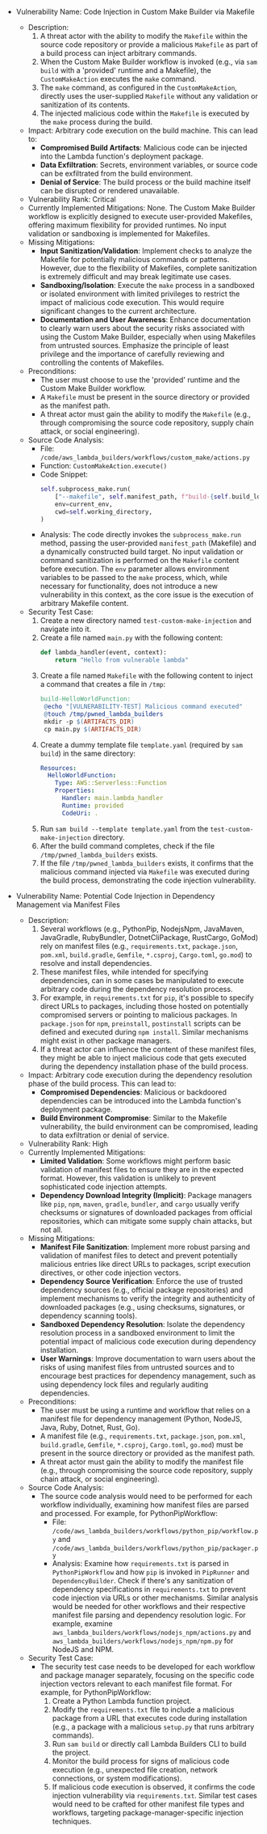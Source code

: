 - Vulnerability Name: Code Injection in Custom Make Builder via Makefile
  - Description:
    1. A threat actor with the ability to modify the `Makefile` within the source code repository or provide a malicious `Makefile` as part of a build process can inject arbitrary commands.
    2. When the Custom Make Builder workflow is invoked (e.g., via `sam build` with a 'provided' runtime and a Makefile), the `CustomMakeAction` executes the `make` command.
    3. The `make` command, as configured in the `CustomMakeAction`, directly uses the user-supplied `Makefile` without any validation or sanitization of its contents.
    4. The injected malicious code within the `Makefile` is executed by the `make` process during the build.
  - Impact: Arbitrary code execution on the build machine. This can lead to:
    - **Compromised Build Artifacts**: Malicious code can be injected into the Lambda function's deployment package.
    - **Data Exfiltration**: Secrets, environment variables, or source code can be exfiltrated from the build environment.
    - **Denial of Service**: The build process or the build machine itself can be disrupted or rendered unavailable.
  - Vulnerability Rank: Critical
  - Currently Implemented Mitigations: None. The Custom Make Builder workflow is explicitly designed to execute user-provided Makefiles, offering maximum flexibility for provided runtimes. No input validation or sandboxing is implemented for Makefiles.
  - Missing Mitigations:
    - **Input Sanitization/Validation**: Implement checks to analyze the Makefile for potentially malicious commands or patterns. However, due to the flexibility of Makefiles, complete sanitization is extremely difficult and may break legitimate use cases.
    - **Sandboxing/Isolation**: Execute the `make` process in a sandboxed or isolated environment with limited privileges to restrict the impact of malicious code execution. This would require significant changes to the current architecture.
    - **Documentation and User Awareness**: Enhance documentation to clearly warn users about the security risks associated with using the Custom Make Builder, especially when using Makefiles from untrusted sources. Emphasize the principle of least privilege and the importance of carefully reviewing and controlling the contents of Makefiles.
  - Preconditions:
    - The user must choose to use the 'provided' runtime and the Custom Make Builder workflow.
    - A `Makefile` must be present in the source directory or provided as the manifest path.
    - A threat actor must gain the ability to modify the `Makefile` (e.g., through compromising the source code repository, supply chain attack, or social engineering).
  - Source Code Analysis:
    - File: `/code/aws_lambda_builders/workflows/custom_make/actions.py`
    - Function: `CustomMakeAction.execute()`
    - Code Snippet:
      ```python
      self.subprocess_make.run(
          ["--makefile", self.manifest_path, f"build-{self.build_logical_id}"],
          env=current_env,
          cwd=self.working_directory,
      )
      ```
    - Analysis: The code directly invokes the `subprocess_make.run` method, passing the user-provided `manifest_path` (Makefile) and a dynamically constructed build target. No input validation or command sanitization is performed on the `Makefile` content before execution. The `env` parameter allows environment variables to be passed to the `make` process, which, while necessary for functionality, does not introduce a new vulnerability in this context, as the core issue is the execution of arbitrary Makefile content.
  - Security Test Case:
    1. Create a new directory named `test-custom-make-injection` and navigate into it.
    2. Create a file named `main.py` with the following content:
       ```python
       def lambda_handler(event, context):
           return "Hello from vulnerable lambda"
       ```
    3. Create a file named `Makefile` with the following content to inject a command that creates a file in `/tmp`:
       ```makefile
       build-HelloWorldFunction:
       	@echo "[VULNERABILITY-TEST] Malicious command executed"
       	@touch /tmp/pwned_lambda_builders
       	mkdir -p $(ARTIFACTS_DIR)
       	cp main.py $(ARTIFACTS_DIR)
       ```
    4. Create a dummy template file `template.yaml` (required by `sam build`) in the same directory:
       ```yaml
       Resources:
         HelloWorldFunction:
           Type: AWS::Serverless::Function
           Properties:
             Handler: main.lambda_handler
             Runtime: provided
             CodeUri: .
       ```
    5. Run `sam build --template template.yaml` from the `test-custom-make-injection` directory.
    6. After the build command completes, check if the file `/tmp/pwned_lambda_builders` exists.
    7. If the file `/tmp/pwned_lambda_builders` exists, it confirms that the malicious command injected via `Makefile` was executed during the build process, demonstrating the code injection vulnerability.

- Vulnerability Name: Potential Code Injection in Dependency Management via Manifest Files
  - Description:
    1. Several workflows (e.g., PythonPip, NodejsNpm, JavaMaven, JavaGradle, RubyBundler, DotnetCliPackage, RustCargo, GoMod) rely on manifest files (e.g., `requirements.txt`, `package.json`, `pom.xml`, `build.gradle`, `Gemfile`, `*.csproj`, `Cargo.toml`, `go.mod`) to resolve and install dependencies.
    2. These manifest files, while intended for specifying dependencies, can in some cases be manipulated to execute arbitrary code during the dependency resolution process.
    3. For example, in `requirements.txt` for `pip`, it's possible to specify direct URLs to packages, including those hosted on potentially compromised servers or pointing to malicious packages. In `package.json` for `npm`, `preinstall`, `postinstall` scripts can be defined and executed during `npm install`. Similar mechanisms might exist in other package managers.
    4. If a threat actor can influence the content of these manifest files, they might be able to inject malicious code that gets executed during the dependency installation phase of the build process.
  - Impact: Arbitrary code execution during the dependency resolution phase of the build process. This can lead to:
    - **Compromised Dependencies**: Malicious or backdoored dependencies can be introduced into the Lambda function's deployment package.
    - **Build Environment Compromise**: Similar to the Makefile vulnerability, the build environment can be compromised, leading to data exfiltration or denial of service.
  - Vulnerability Rank: High
  - Currently Implemented Mitigations:
    - **Limited Validation**: Some workflows might perform basic validation of manifest files to ensure they are in the expected format. However, this validation is unlikely to prevent sophisticated code injection attempts.
    - **Dependency Download Integrity (Implicit)**: Package managers like `pip`, `npm`, `maven`, `gradle`, `bundler`, and `cargo` usually verify checksums or signatures of downloaded packages from official repositories, which can mitigate some supply chain attacks, but not all.
  - Missing Mitigations:
    - **Manifest File Sanitization**: Implement more robust parsing and validation of manifest files to detect and prevent potentially malicious entries like direct URLs to packages, script execution directives, or other code injection vectors.
    - **Dependency Source Verification**: Enforce the use of trusted dependency sources (e.g., official package repositories) and implement mechanisms to verify the integrity and authenticity of downloaded packages (e.g., using checksums, signatures, or dependency scanning tools).
    - **Sandboxed Dependency Resolution**: Isolate the dependency resolution process in a sandboxed environment to limit the potential impact of malicious code execution during dependency installation.
    - **User Warnings**: Improve documentation to warn users about the risks of using manifest files from untrusted sources and to encourage best practices for dependency management, such as using dependency lock files and regularly auditing dependencies.
  - Preconditions:
    - The user must be using a runtime and workflow that relies on a manifest file for dependency management (Python, NodeJS, Java, Ruby, Dotnet, Rust, Go).
    - A manifest file (e.g., `requirements.txt`, `package.json`, `pom.xml`, `build.gradle`, `Gemfile`, `*.csproj`, `Cargo.toml`, `go.mod`) must be present in the source directory or provided as the manifest path.
    - A threat actor must gain the ability to modify the manifest file (e.g., through compromising the source code repository, supply chain attack, or social engineering).
  - Source Code Analysis:
    - The source code analysis would need to be performed for each workflow individually, examining how manifest files are parsed and processed. For example, for PythonPipWorkflow:
      - File: `/code/aws_lambda_builders/workflows/python_pip/workflow.py` and `/code/aws_lambda_builders/workflows/python_pip/packager.py`
      - Analysis: Examine how `requirements.txt` is parsed in `PythonPipWorkflow` and how `pip` is invoked in `PipRunner` and `DependencyBuilder`. Check if there's any sanitization of dependency specifications in `requirements.txt` to prevent code injection via URLs or other mechanisms. Similar analysis would be needed for other workflows and their respective manifest file parsing and dependency resolution logic. For example, examine `aws_lambda_builders/workflows/nodejs_npm/actions.py` and `aws_lambda_builders/workflows/nodejs_npm/npm.py` for NodeJS and NPM.
  - Security Test Case:
    - The security test case needs to be developed for each workflow and package manager separately, focusing on the specific code injection vectors relevant to each manifest file format. For example, for PythonPipWorkflow:
      1. Create a Python Lambda function project.
      2. Modify the `requirements.txt` file to include a malicious package from a URL that executes code during installation (e.g., a package with a malicious `setup.py` that runs arbitrary commands).
      3. Run `sam build` or directly call Lambda Builders CLI to build the project.
      4. Monitor the build process for signs of malicious code execution (e.g., unexpected file creation, network connections, or system modifications).
      5. If malicious code execution is observed, it confirms the code injection vulnerability via `requirements.txt`. Similar test cases would need to be crafted for other manifest file types and workflows, targeting package-manager-specific injection techniques.